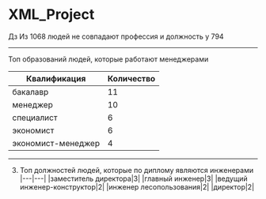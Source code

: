 # XML_Project

Дз
 Из 1068 людей не совпадают профессия и должность у 794

----
Топ образований людей, которые работают менеджерами

|Квалификация|Количество|
|---|---|
|бакалавр|11|
|менеджер|10|
|специалист|6|
|экономист|6|
|экономист-менеджер|4|

----
3. Топ должностей людей, которые по диплому являются инженерами
|---|---|
|заместитель директора|3|
|главный инженер|3|
|ведущий инженер-конструктор|2|
|инженер лесопользования|2|
|директор|2|
